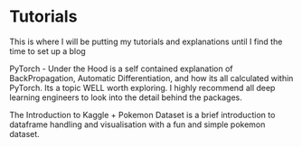 # Tutorials
This is where I will be putting my tutorials and explanations until I find the time to set up a blog

PyTorch - Under the Hood is a self contained explanation of BackPropagation, Automatic Differentiation, and how its all calculated within PyTorch. Its a topic WELL worth exploring. I highly recommend all deep learning engineers to look into the detail behind the packages.

The Introduction to Kaggle + Pokemon Dataset is a brief introduction to dataframe handling and visualisation with a fun and simple pokemon dataset.

